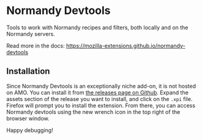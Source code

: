 # Normandy Devtools

Tools to work with Normandy recipes and filters, both locally and on the
Normandy servers.

Read more in the docs: https://mozilla-extensions.github.io/normandy-devtools

## Installation

Since Normandy Devtools is an exceptionally niche add-on, it is not hosted on
AMO. You can install it from [the releases page on
Github](https://github.com/mozilla-extensions/normandy-devtools/releases).
Expand the assets section of the release you want to install, and click on
the `.xpi` file. Firefox will prompt you to install the extension. From
there, you can access Normandy devtools using the new wrench icon in the top
right of the browser window.

Happy debugging!
